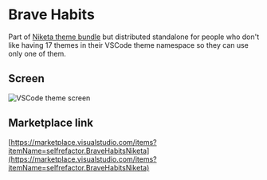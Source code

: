 # Brave Habits

Part of [Niketa theme bundle](https://marketplace.visualstudio.com/items?itemName=selfrefactor.Niketa-theme) but distributed standalone for people who don't like having 17 themes in their VSCode theme namespace so they can use only one of them.

## Screen

![VSCode theme screen](https://github.com/selfrefactor/niketa-themes/blob/master/packages/brave_habits/theme/brave.habits.png?raw=true)

## Marketplace link

[https://marketplace.visualstudio.com/items?itemName=selfrefactor.BraveHabitsNiketa](https://marketplace.visualstudio.com/items?itemName=selfrefactor.BraveHabitsNiketa)